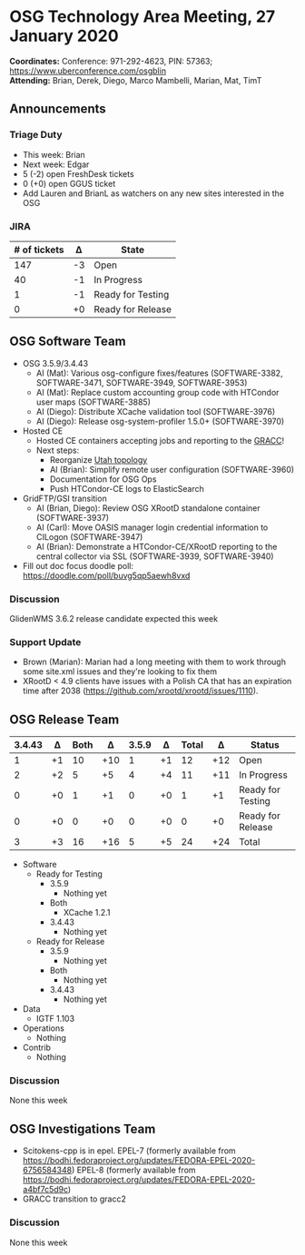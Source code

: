 # OSG Technology Area Meeting, 27 January 2020

**Coordinates:** Conference: 971-292-4623, PIN: 57363; <https://www.uberconference.com/osgblin>  
**Attending:** Brian, Derek, Diego, Marco Mambelli, Marian, Mat, TimT


## Announcements


### Triage Duty

-   This week: Brian
-   Next week: Edgar
-   5 (-2) open FreshDesk tickets
-   0 (+0) open GGUS ticket
-   Add Lauren and BrianL as watchers on any new sites interested in the OSG


### JIRA

| # of tickets | &Delta; | State             |
|------------ |------- |----------------- |
| 147          | -3      | Open              |
| 40           | -1      | In Progress       |
| 1            | -1      | Ready for Testing |
| 0            | +0      | Ready for Release |


## OSG Software Team

-   OSG 3.5.9/3.4.43  
    -   AI (Mat): Various osg-configure fixes/features (SOFTWARE-3382, SOFTWARE-3471, SOFTWARE-3949, SOFTWARE-3953)
    -   AI (Mat): Replace custom accounting group code with HTCondor user maps (SOFTWARE-3885)
    -   AI (Diego): Distribute XCache validation tool (SOFTWARE-3976)
    -   AI (Diego): Release osg-system-profiler 1.5.0+ (SOFTWARE-3970)
-   Hosted CE  
    -   Hosted CE containers accepting jobs and reporting to the [GRACC](https://gracc.opensciencegrid.org/d/000000079/site-summary?orgId=1&var-interval=$__auto_interval_interval&var-site=CHPC&var-type=Batch)!
    -   Next steps:  
        -   Reorganize [Utah topology](https://github.com/opensciencegrid/topology/pull/971)
        -   AI (Brian): Simplify remote user configuration (SOFTWARE-3960)
        -   Documentation for OSG Ops
        -   Push HTCondor-CE logs to ElasticSearch
-   GridFTP/GSI transition  
    -   AI (Brian, Diego): Review OSG XRootD standalone container (SOFTWARE-3937)
    -   AI (Carl): Move OASIS manager login credential information to CILogon (SOFTWARE-3947)
    -   AI (Brian): Demonstrate a HTCondor-CE/XRootD reporting to the central collector via SSL (SOFTWARE-3939, SOFTWARE-3940)
-   Fill out doc focus doodle poll: <https://doodle.com/poll/buvg5qp5aewh8vxd>


### Discussion

GlidenWMS 3.6.2 release candidate expected this week


### Support Update

-   Brown (Marian): Marian had a long meeting with them to work through some site.xml issues and they're looking to fix them
-   XRootD < 4.9 clients have issues with a Polish CA that has an expiration time after 2038 (<https://github.com/xrootd/xrootd/issues/1110>).


## OSG Release Team

| 3.4.43 | &Delta; | Both | &Delta; | 3.5.9 | &Delta; | Total | &Delta; | Status            |
| ------ | ------- | ---- | ------- | ----- | ------- | ----- | ------- | ----------------- |
| 1      | +1      | 10   | +10     | 1     | +1      | 12    | +12     | Open              |
| 2      | +2      | 5    | +5      | 4     | +4      | 11    | +11     | In Progress       |
| 0      | +0      | 1    | +1      | 0     | +0      | 1     | +1      | Ready for Testing |
| 0      | +0      | 0    | +0      | 0     | +0      | 0     | +0      | Ready for Release |
| 3      | +3      | 16   | +16     | 5     | +5      | 24    | +24     | Total             |

-   Software  
    -   Ready for Testing  
        -   3.5.9
            -   Nothing yet
        -   Both  
            -   XCache 1.2.1
        -   3.4.43
            -   Nothing yet
    -   Ready for Release  
        -   3.5.9
            -   Nothing yet
        -   Both
            -   Nothing yet
        -   3.4.43
            -   Nothing yet
-   Data  
    -   IGTF 1.103
-   Operations  
    -   Nothing
-   Contrib  
    -   Nothing


### Discussion

None this week


## OSG Investigations Team

-   Scitokens-cpp is in epel.  EPEL-7 (formerly available from https://bodhi.fedoraproject.org/updates/FEDORA-EPEL-2020-6756584348) EPEL-8 (formerly available from https://bodhi.fedoraproject.org/updates/FEDORA-EPEL-2020-a4bf7c5d9c)
-   GRACC transition to gracc2


### Discussion

None this week

